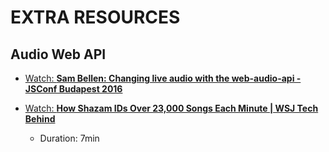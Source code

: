# EXTRA RESOURCES

## Audio Web API

- [Watch: **Sam Bellen: Changing live audio with the web-audio-api - JSConf Budapest 2016**](https://www.youtube.com/watch?v=BEdFcnI-ppk)
  
- [Watch: **How Shazam IDs Over 23,000 Songs Each Minute | WSJ Tech Behind**](https://www.youtube.com/watch?v=b6xeOLjeKs0)
  - Duration: 7min